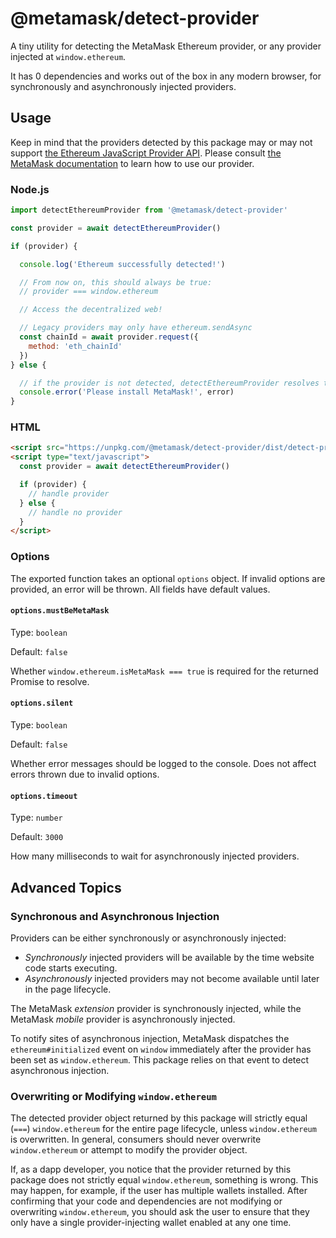 # @metamask/detect-provider

A tiny utility for detecting the MetaMask Ethereum provider, or any provider injected at `window.ethereum`.

It has 0 dependencies and works out of the box in any modern browser, for synchronously and asynchronously injected providers.

## Usage

Keep in mind that the providers detected by this package may or may not support [the Ethereum JavaScript Provider API](https://eips.ethereum.org/EIPS/eip-1193).
Please consult [the MetaMask documentation](https://docs.metamask.io/guide/ethereum-provider.html) to learn how to use our provider.

### Node.js

```javascript
import detectEthereumProvider from '@metamask/detect-provider'

const provider = await detectEthereumProvider()

if (provider) {

  console.log('Ethereum successfully detected!')

  // From now on, this should always be true:
  // provider === window.ethereum

  // Access the decentralized web!

  // Legacy providers may only have ethereum.sendAsync
  const chainId = await provider.request({
    method: 'eth_chainId'
  })
} else {

  // if the provider is not detected, detectEthereumProvider resolves to null
  console.error('Please install MetaMask!', error)
}
```

### HTML

```html
<script src="https://unpkg.com/@metamask/detect-provider/dist/detect-provider.min.js"></script>
<script type="text/javascript">
  const provider = await detectEthereumProvider()

  if (provider) {
    // handle provider
  } else {
    // handle no provider
  }
</script>
```

### Options

The exported function takes an optional `options` object.
If invalid options are provided, an error will be thrown.
All fields have default values.

#### `options.mustBeMetaMask`

Type: `boolean`

Default: `false`

Whether `window.ethereum.isMetaMask === true` is required for the returned Promise to resolve.

#### `options.silent`

Type: `boolean`

Default: `false`

Whether error messages should be logged to the console.
Does not affect errors thrown due to invalid options.

#### `options.timeout`

Type: `number`

Default: `3000`

How many milliseconds to wait for asynchronously injected providers.

## Advanced Topics

### Synchronous and Asynchronous Injection

Providers can be either synchronously or asynchronously injected:

- _Synchronously_ injected providers will be available by the time website code starts executing.
- _Asynchronously_ injected providers may not become available until later in the page lifecycle.

The MetaMask _extension_ provider is synchronously injected, while the MetaMask _mobile_ provider is asynchronously injected.

To notify sites of asynchronous injection, MetaMask dispatches the `ethereum#initialized` event on `window` immediately after the provider has been set as `window.ethereum`.
This package relies on that event to detect asynchronous injection.

### Overwriting or Modifying `window.ethereum`

The detected provider object returned by this package will strictly equal (`===`) `window.ethereum` for the entire page lifecycle, unless `window.ethereum` is overwritten.
In general, consumers should never overwrite `window.ethereum` or attempt to modify the provider object.

If, as a dapp developer, you notice that the provider returned by this package does not strictly equal `window.ethereum`, something is wrong.
This may happen, for example, if the user has multiple wallets installed.
After confirming that your code and dependencies are not modifying or overwriting `window.ethereum`, you should ask the user to ensure that they only have a single provider-injecting wallet enabled at any one time.
